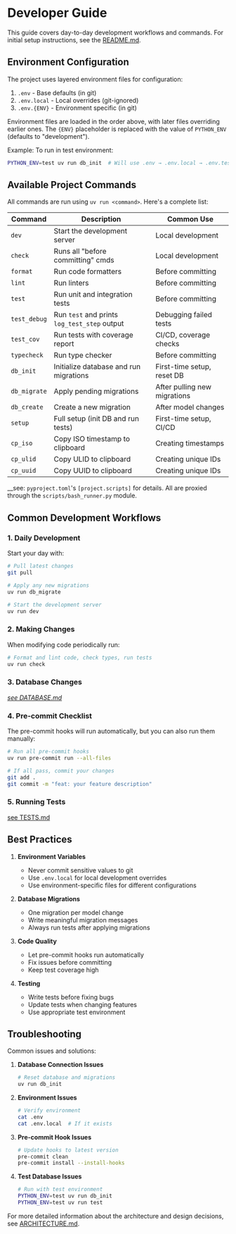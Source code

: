 # Developer Guide

This guide covers day-to-day development workflows and commands. For initial setup instructions, see
the [README.md](https://github.com/el-besto/calibration-service/blob/main/README.md).

## Environment Configuration

The project uses layered environment files for configuration:

1. `.env` - Base defaults (in git)
2. `.env.local` - Local overrides (git-ignored)
3. `.env.{ENV}` - Environment specific (in git)

Environment files are loaded in the order above, with later files overriding earlier ones. The `{ENV}` placeholder is
replaced with the value of `PYTHON_ENV` (defaults to "development").

Example: To run in test environment:

```bash
PYTHON_ENV=test uv run db_init  # Will use .env → .env.local → .env.test → .env.test.local
```

## Available Project Commands

All commands are run using `uv run <command>`. Here's a complete list:

| Command      | Description                                  | Common Use                   |
|--------------|----------------------------------------------|------------------------------|
| `dev`        | Start the development server                 | Local development            |
| `check`      | Runs all "before committing" cmds            | Local development            |
| `format`     | Run code formatters                          | Before committing            |
| `lint`       | Run linters                                  | Before committing            |
| `test`       | Run unit and integration tests               | Before committing            |
| `test_debug` | Run `test` and prints `log_test_step` output | Debugging failed tests       |
| `test_cov`   | Run tests with coverage report               | CI/CD, coverage checks       |
| `typecheck`  | Run type checker                             | Before committing            |
| `db_init`    | Initialize database and run migrations       | First-time setup, reset DB   |
| `db_migrate` | Apply pending migrations                     | After pulling new migrations |
| `db_create`  | Create a new migration                       | After model changes          |
| `setup`      | Full setup (init DB and run tests)           | First-time setup, CI/CD      |
| `cp_iso`     | Copy ISO timestamp to clipboard              | Creating timestamps          |
| `cp_ulid`    | Copy ULID to clipboard                       | Creating unique IDs          |
| `cp_uuid`    | Copy UUID to clipboard                       | Creating unique IDs          |

__see: `pyproject.toml`'s `[project.scripts]` for details. All are proxied through the `scripts/bash_runner.py` module.

## Common Development Workflows

### 1. Daily Development

Start your day with:

```bash
# Pull latest changes
git pull

# Apply any new migrations
uv run db_migrate

# Start the development server
uv run dev
```

### 2. Making Changes

When modifying code periodically run:

```bash
# Format and lint code, check types, run tests
uv run check
```

### 3. Database Changes

_[see DATABASE.md](DATABASE.md)_


### 4. Pre-commit Checklist

The pre-commit hooks will run automatically, but you can also run them manually:

```bash
# Run all pre-commit hooks
uv run pre-commit run --all-files

# If all pass, commit your changes
git add .
git commit -m "feat: your feature description"
```

### 5. Running Tests

[see TESTS.md](TESTS.md#running-tests)

## Best Practices

1. **Environment Variables**
    - Never commit sensitive values to git
    - Use `.env.local` for local development overrides
    - Use environment-specific files for different configurations

2. **Database Migrations**
    - One migration per model change
    - Write meaningful migration messages
    - Always run tests after applying migrations

3. **Code Quality**
    - Let pre-commit hooks run automatically
    - Fix issues before committing
    - Keep test coverage high

4. **Testing**
    - Write tests before fixing bugs
    - Update tests when changing features
    - Use appropriate test environment

## Troubleshooting

Common issues and solutions:

1. **Database Connection Issues**
   ```bash
   # Reset database and migrations
   uv run db_init
   ```

2. **Environment Issues**
   ```bash
   # Verify environment
   cat .env
   cat .env.local  # If it exists
   ```

3. **Pre-commit Hook Issues**
   ```bash
   # Update hooks to latest version
   pre-commit clean
   pre-commit install --install-hooks
   ```

4. **Test Database Issues**
   ```bash
   # Run with test environment
   PYTHON_ENV=test uv run db_init
   PYTHON_ENV=test uv run test
   ```

For more detailed information about the architecture and design decisions, see [ARCHITECTURE.md](./ARCHITECTURE.md).

